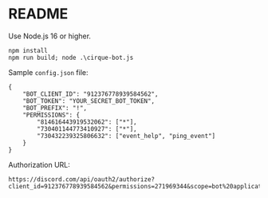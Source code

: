 README
======

Use Node.js 16 or higher.

```
npm install
npm run build; node .\cirque-bot.js
```

Sample `config.json` file:

```
{
    "BOT_CLIENT_ID": "912376778939584562",
    "BOT_TOKEN": "YOUR_SECRET_BOT_TOKEN",
    "BOT_PREFIX": "!",
    "PERMISSIONS": {
        "814616443919532062": ["*"],
        "730401144773410927": ["*"],
        "730432239325806632": ["event_help", "ping_event"]
    }
}
```

Authorization URL:

```
https://discord.com/api/oauth2/authorize?client_id=912376778939584562&permissions=271969344&scope=bot%20applications.commands
```
